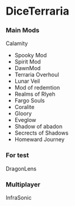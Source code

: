 # DiceTerraria

### Main Mods
Calamity 
- Spooky Mod
- Spirit Mod
- DawnMod
- Terraria Overhoul
- Lunar Veil
- Mod of redemtion
- Realms of Rlyeh
- Fargo Souls
- Coralite
- Gloory 
- Eveglow
- Shadow of abadon
- Secrects of Shadows
- Homeward Journey

### For test
DragonLens

### Multiplayer
InfraSonic

